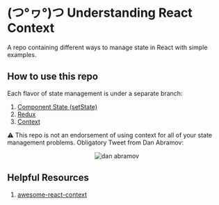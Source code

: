 # (つ°ヮ°)つ  Understanding React Context

A repo containing different ways to manage state in React with simple examples.

## How to use this repo

Each flavor of state management is under a separate branch:

1. [Component State (setState)](https://github.com/matthamil/react-context/tree/1-component-state)
1. [Redux](https://github.com/matthamil/react-context/tree/2-redux-state)
1. [Context](https://github.com/matthamil/react-context/tree/3-context)

:warning: This repo is not an endorsement of using context for all of your state management problems. Obligatory Tweet from Dan Abramov:

<p align="center">
  <img src="https://imgur.com/wzFDx7u.png" alt="dan abramov">
</p>

## Helpful Resources

1. [awesome-react-context](https://github.com/diegohaz/awesome-react-context)
